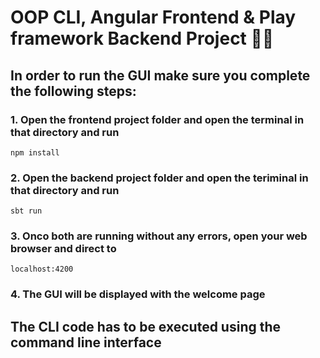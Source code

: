 # OOP CLI, Angular Frontend & Play framework Backend Project 👨‍💻

## In order to run the GUI make sure you complete the following steps:
### 1. Open the frontend project folder and open the terminal in that directory and run
	npm install

### 2. Open the backend project folder and open the teriminal in that directory and run
	sbt run

### 3. Onco both are running without any errors, open your web browser and direct to
	localhost:4200

### 4. The GUI will be displayed with the welcome page

## The CLI code has to be executed using the command line interface

 
